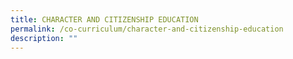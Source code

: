 ```yaml
---
title: CHARACTER AND CITIZENSHIP EDUCATION
permalink: /co-curriculum/character-and-citizenship-education
description: ""
---
```

